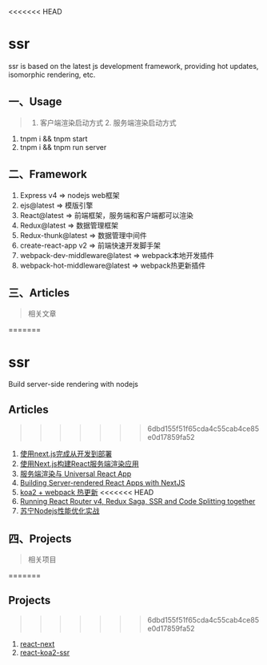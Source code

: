 <<<<<<< HEAD
# ssr
ssr is based on the latest js development framework, providing hot updates, isomorphic rendering, etc.

## 一、Usage
> 1. 客户端渲染启动方式  2. 服务端渲染启动方式

1. tnpm i && tnpm start
2. tnpm i && tnpm run server

## 二、Framework

1. Express v4 => nodejs web框架
2. ejs@latest => 模版引擎
3. React@latest => 前端框架，服务端和客户端都可以渲染
4. Redux@latest => 数据管理框架
5. Redux-thunk@latest => 数据管理中间件
6. create-react-app v2 => 前端快速开发脚手架
7. webpack-dev-middleware@latest => webpack本地开发插件
8. webpack-hot-middleware@latest => webpack热更新插件

## 三、Articles
> 相关文章

=======

# ssr
Build server-side rendering with nodejs

## Articles
>>>>>>> 6dbd155f51f65cda4c55cab4ce85e0d17859fa52
1. [使用next.js完成从开发到部署](https://juejin.im/post/5b08078b51882538ad3f163d)
2. [使用Next.js构建React服务端渲染应用](https://segmentfault.com/a/1190000015578803)
3. [服务端渲染与 Universal React App](https://zhuanlan.zhihu.com/p/30580569)
4. [Building Server-rendered React Apps with NextJS](https://medium.com/@tilomitra/building-server-rendered-react-apps-with-nextjs-40313e978cb4)
5. [koa2 + webpack 热更新](https://www.cnblogs.com/liuyt/p/7217024.html)
<<<<<<< HEAD
6. [Running React Router v4, Redux Saga, SSR and Code Splitting together](https://marmelab.com/blog/2017/10/17/code-splitting.html)
7. [苏宁Nodejs性能优化实战](http://www.infoq.com/cn/articles/suning-nodejs-performance-optimization)

## 四、Projects
> 相关项目

=======

## Projects
>>>>>>> 6dbd155f51f65cda4c55cab4ce85e0d17859fa52
1. [react-next](https://github.com/react-love/react-next)
2. [react-koa2-ssr](https://github.com/yangfan0095/react-koa2-ssr)
